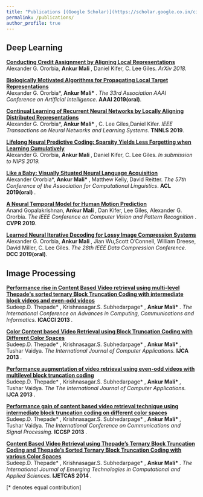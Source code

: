```yaml
---
title: "Publications [(Google Scholar)](https://scholar.google.co.in/citations?user=ogxlzgcAAAAJ&hl=en)"
permalink: /publications/
author_profile: true
---
```


## Deep Learning


<b>[Conducting Credit Assignment by Aligning Local Representations](https://arxiv.org/abs/1803.01834)</b> <br> 
Alexander G. Ororbia, <b> Ankur Mali </b>, Daniel Kifer, C. Lee Giles.
<i>ArXiv 2018. </i>

<b>[Biologically Motivated Algorithms for Propagating Local Target Representations ](	https://doi.org/10.1609/aaai.v33i01.33014651 )</b> <br>
Alexander G. Ororbia*, <b> Ankur Mali* </b>.
<i>The 33rd Association AAAI Conference on Artificial Intelligence</i>. <b>AAAI 2019(oral)</b>.

<b>[Continual Learning of Recurrent Neural Networks by Locally Aligning Distributed Representations](https://arxiv.org/abs/1810.07411)</b> <br>
Alexander G. Ororbia*, <b> Ankur Mali* </b>, C. Lee Giles,Daniel Kifer.
 <i>IEEE Transactions on Neural Networks and Learning Systems</i>. <b>TNNLS 2019</b>.

<b>[Lifelong Neural Predictive Coding: Sparsity Yields Less Forgetting when Learning Cumulatively
](https://arxiv.org/abs/1905.10696)</b> <br>
Alexander G. Ororbia, <b> Ankur Mali </b>, Daniel Kifer, C. Lee Giles. <i>In submission to NIPS 2019.</i>

<b>[Like a Baby: Visually Situated Neural Language Acquisition](https://www.aclweb.org/anthology/P19-1506)</b> <br>
Alexander Ororbia*, <b> Ankur Mali* </b>, Matthew Kelly, David Reitter.
<i>The 57th Conference of the Association for Computational Linguistics</i>. <b> ACL 2019(oral) </b>.

<b>[A Neural Temporal Model for Human Motion Prediction](http://openaccess.thecvf.com/content_CVPR_2019/html/Gopalakrishnan_A_Neural_Temporal_Model_for_Human_Motion_Prediction_CVPR_2019_paper.html)</b> <br>
Anand Gopalakrishnan, <b> Ankur Mali </b>, Dan Kifer, Lee Giles, Alexander G. Ororbia.
<i>The IEEE Conference on Computer Vision and Pattern Recognition </i>. <b>CVPR 2019</b>.

<b>[ Learned Neural Iterative Decoding for Lossy Image Compression Systems](https://arxiv.org/pdf/1803.05863.pdf)</b><br>
Alexander G. Ororbia, <b> Ankur Mali </b>, Jian Wu,Scott O’Connell, William Dreese, David Miller, C. Lee Giles.
<i>The 28th IEEE Data Compression Conference.</i> <b>DCC 2019(oral)</b>.

## Image Processing

<b> [Performance rise in Content Based Video retrieval using multi-level Thepade's sorted ternary Block Truncation Coding with intermediate block videos and even-odd videos](https://ieeexplore.ieee.org/abstract/document/6637306/)</b> <br>
Sudeep.D. Thepade* , Krishnasagar.S. Subhedarpage* , <b> Ankur Mali* </b>.
<i>The International Conference on Advances in Computing, Communications and Informatics.  </i> <b> ICACCI 2013 </b>.

<b> [Color Content based Video Retrieval using Block Truncation Coding with Different Color Spaces](https://pdfs.semanticscholar.org/6b5f/f86cdcc499c014777387473a353c7e5cddd1.pdf)</b> <br>
Sudeep.D. Thepade* , Krishnasagar.S. Subhedarpage* , <b> Ankur Mali* </b>, Tushar Vaidya.
<i>The International Journal of Computer Applications.  </i> <b> IJCA 2013 </b>.


<b> [Performance augmentation of video retrieval using even-odd videos with multilevel block truncation coding](http://www.academia.edu/download/46972007/pxc3885433.pdf)</b> <br>
Sudeep.D. Thepade* , Krishnasagar.S. Subhedarpage* , <b> Ankur Mali* </b>, Tushar Vaidya.
<i>The The International Journal of Computer Applications. </i> <b> IJCA 2013 </b>.


<b> [Performance gain of content based video retrieval technique using intermediate block truncation coding on different color spaces](https://ieeexplore.ieee.org/abstract/document/6637306/)</b> <br>
Sudeep.D. Thepade* , Krishnasagar.S. Subhedarpage* , <b> Ankur Mali* </b>, Tushar Vaidya.
<i>The International Conference on Communications and Signal Processing. </i> <b> ICCSP 2013 </b>.


<b> [Content Based Video Retrieval using Thepade’s Ternary Block Truncation Coding and Thepade’s Sorted Ternary Block Truncation Coding with various Color Spaces](https://pdfs.semanticscholar.org/99cc/b8fea8f776287e7f1b4c94db8bfc3c2f8631.pdf)</b> <br>
Sudeep.D. Thepade* , Krishnasagar.S. Subhedarpage* , <b> Ankur Mali* </b>.
<i>The International Journal of Emerging Technologies in Computational and Applied Sciences. </i> <b> IJETCAS 2014 </b>.


[\* denotes equal contribution]




